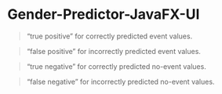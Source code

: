 # Gender-Predictor-JavaFX-UI

>“true positive” for correctly predicted event values.

>“false positive” for incorrectly predicted event values.

>“true negative” for correctly predicted no-event values.

>“false negative” for incorrectly predicted no-event values.
